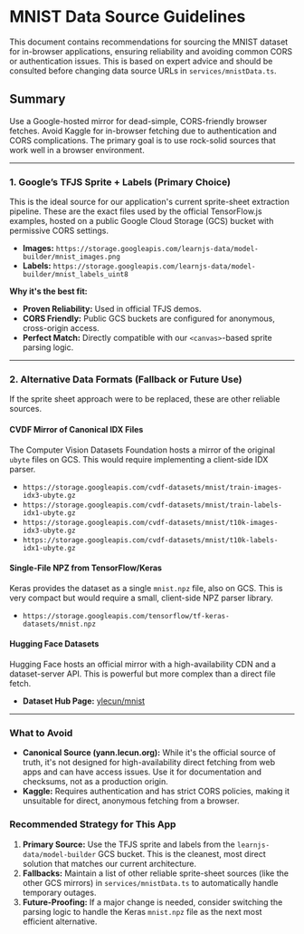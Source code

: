 # MNIST Data Source Guidelines

This document contains recommendations for sourcing the MNIST dataset for in-browser applications, ensuring reliability and avoiding common CORS or authentication issues. This is based on expert advice and should be consulted before changing data source URLs in `services/mnistData.ts`.

## Summary

Use a Google-hosted mirror for dead-simple, CORS-friendly browser fetches. Avoid Kaggle for in-browser fetching due to authentication and CORS complications. The primary goal is to use rock-solid sources that work well in a browser environment.

---

### 1. Google’s TFJS Sprite + Labels (Primary Choice)

This is the ideal source for our application's current sprite-sheet extraction pipeline. These are the exact files used by the official TensorFlow.js examples, hosted on a public Google Cloud Storage (GCS) bucket with permissive CORS settings.

-   **Images:** `https://storage.googleapis.com/learnjs-data/model-builder/mnist_images.png`
-   **Labels:** `https://storage.googleapis.com/learnjs-data/model-builder/mnist_labels_uint8`

**Why it's the best fit:**
-   **Proven Reliability:** Used in official TFJS demos.
-   **CORS Friendly:** Public GCS buckets are configured for anonymous, cross-origin access.
-   **Perfect Match:** Directly compatible with our `<canvas>`-based sprite parsing logic.

---

### 2. Alternative Data Formats (Fallback or Future Use)

If the sprite sheet approach were to be replaced, these are other reliable sources.

#### CVDF Mirror of Canonical IDX Files

The Computer Vision Datasets Foundation hosts a mirror of the original `ubyte` files on GCS. This would require implementing a client-side IDX parser.

-   `https://storage.googleapis.com/cvdf-datasets/mnist/train-images-idx3-ubyte.gz`
-   `https://storage.googleapis.com/cvdf-datasets/mnist/train-labels-idx1-ubyte.gz`
-   `https://storage.googleapis.com/cvdf-datasets/mnist/t10k-images-idx3-ubyte.gz`
-   `https://storage.googleapis.com/cvdf-datasets/mnist/t10k-labels-idx1-ubyte.gz`

#### Single-File NPZ from TensorFlow/Keras

Keras provides the dataset as a single `mnist.npz` file, also on GCS. This is very compact but would require a small, client-side NPZ parser library.

-   `https://storage.googleapis.com/tensorflow/tf-keras-datasets/mnist.npz`

#### Hugging Face Datasets

Hugging Face hosts an official mirror with a high-availability CDN and a dataset-server API. This is powerful but more complex than a direct file fetch.

-   **Dataset Hub Page:** [ylecun/mnist](https://huggingface.co/datasets/ylecun/mnist)

---

### What to Avoid

-   **Canonical Source (yann.lecun.org):** While it's the official source of truth, it's not designed for high-availability direct fetching from web apps and can have access issues. Use it for documentation and checksums, not as a production origin.
-   **Kaggle:** Requires authentication and has strict CORS policies, making it unsuitable for direct, anonymous fetching from a browser.

### Recommended Strategy for This App

1.  **Primary Source:** Use the TFJS sprite and labels from the `learnjs-data/model-builder` GCS bucket. This is the cleanest, most direct solution that matches our current architecture.
2.  **Fallbacks:** Maintain a list of other reliable sprite-sheet sources (like the other GCS mirrors) in `services/mnistData.ts` to automatically handle temporary outages.
3.  **Future-Proofing:** If a major change is needed, consider switching the parsing logic to handle the Keras `mnist.npz` file as the next most efficient alternative.
